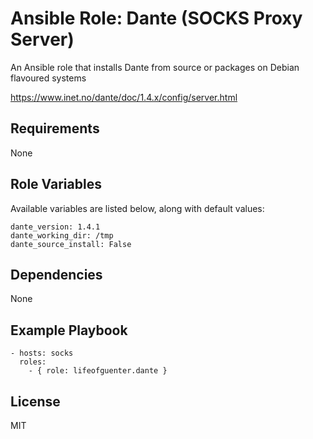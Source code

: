 # Ansible Role: Dante (SOCKS Proxy Server)

An Ansible role that installs Dante from source or packages on Debian flavoured systems

https://www.inet.no/dante/doc/1.4.x/config/server.html

## Requirements

None

## Role Variables

Available variables are listed below, along with default values:

    dante_version: 1.4.1
    dante_working_dir: /tmp
    dante_source_install: False

## Dependencies

None

## Example Playbook

    - hosts: socks
      roles:
        - { role: lifeofguenter.dante }

## License

MIT

